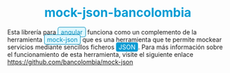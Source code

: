 <h1 style="color: #069CD4; margin-top: 0; text-align: center;">
    mock-json-bancolombia
</h1>
Esta librería para <span style="background-color: #DFF7FF; color: #028BB9; border-radius: 4px; padding: 2px 6px; border: 1px solid #028BB9;">angular</span> funciona como un complemento de la herramienta <span style="background-color: #DFF7FF; color: #028BB9; border-radius: 4px; padding: 2px 6px; border: 1px solid #028BB9;">mock-json</span> que es una herramienta que te permite mockear servicios mediante sencillos ficheros <span style="background-color: #069CD4; color: white; border-radius: 4px; padding: 2px 6px;">JSON</span>. Para más información sobre el funcionamiento de esta herramienta, visite el siguiente enlace <a href="https://github.com/bancolombia/mock-json">https://github.com/bancolombia/mock-json</a>